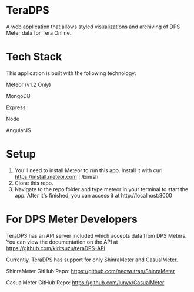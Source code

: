 # TeraDPS

A web application that allows styled visualizations and archiving of DPS Meter data for Tera Online.

# Tech Stack

This application is built with the following technology:

Meteor (v1.2 Only)

MongoDB

Express

Node

AngularJS

# Setup

1. You'll need to install Meteor to run this app. Install it with curl https://install.meteor.com | /bin/sh
2. Clone this repo.
3. Navigate to the repo folder and type meteor in your terminal to start the app. After it's finished, you can access it at http://localhost:3000

# For DPS Meter Developers

TeraDPS has an API server included which accepts data from DPS Meters. You can view the documentation on the API at https://github.com/kiritsuzu/teraDPS-API

Currently, TeraDPS has support for only ShinraMeter and CasualMeter.

ShinraMeter GitHub Repo: https://github.com/neowutran/ShinraMeter

CasualMeter GitHub Repo: https://github.com/lunyx/CasualMeter
